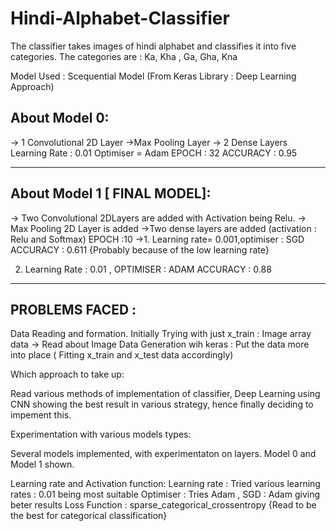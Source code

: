 # Hindi-Alphabet-Classifier
The classifier takes images of hindi alphabet and classifies it into five categories.
The categories are : Ka, Kha , Ga, Gha, Kna

Model Used : Scequential Model (From Keras Library : Deep Learning Approach)

About Model 0:
------------
-> 1 Convolutional 2D Layer
->Max Pooling Layer
-> 2 Dense Layers
Learning Rate : 0.01
Optimiser = Adam
EPOCH : 32
ACCURACY : 0.95

----------------------------------------------------------------

About Model 1 [ FINAL MODEL]:
---------
-> Two Convolutional 2DLayers are added with Activation being Relu.
-> Max Pooling 2D Layer is added 
->Two dense layers are added (activation : Relu and Softmax)
EPOCH :10
->1. Learning rate= 0.001,optimiser : SGD
ACCURACY : 0.611 {Probably because of the low learning rate}

2. Learning Rate : 0.01 , OPTIMISER : ADAM
ACCURACY : 0.88


---------------------------------------------------------------

PROBLEMS FACED : 
------------

Data Reading and formation.
Initially Trying with just x_train : Image array data
-> Read about Image Data Generation wih keras : Put the data more into place ( Fitting x_train and x_test data accordingly)

Which approach to take up: 

Read various methods of implementation of classifier, Deep Learning using CNN showing the best result in various strategy, hence finally deciding to impement this.

Experimentation with various models types:

Several models implemented, with experimentaton on layers.
Model 0 and Model 1 shown.

Learning rate and Activation function:
Learning rate : Tried various learning rates : 0.01 being most suitable
Optimiser :   Tries Adam , SGD : Adam giving beter results
Loss Function : sparse_categorical_crossentropy {Read to be the best for categorical classification}
